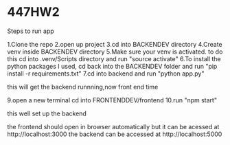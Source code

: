 # 447HW2

Steps to run app

1.Clone the repo
2.open up project
3.cd into BACKENDEV directory
4.Create venv inside BACKENDEV directory
5.Make sure your venv is activated. to do this
cd into .venv/Scripts directory and run "source activate"
6.To install the python packages I used, cd back into the BACKENDEV folder and run "pip install -r requirements.txt"
7.cd into backend and run "python app.py"

this will get the backend runnning,now front end time

9.open a new terminal cd into FRONTENDDEV/frontend
10.run "npm start"

this well set up the backend

the frontend should open in browser automatically but it can be acessed at http://localhost:3000
the backend can be accessed at http://localhost:5000
